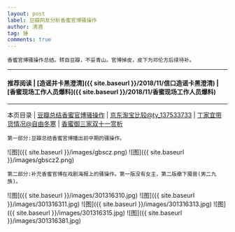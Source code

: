 ```yaml
---
layout: post
label: 豆瓣网友分析香蜜官博骚操作
author: 清酒
tag: 锤
comments: true
---
```


    香蜜官博骚操作总结。转自豆瓣，不妥青山。官博掉皮，皮下为邓伦方后续待补。

---

#### 推荐阅读 \| [造谣并卡黑澄清]({{ site.baseurl }}/2018/11/信口造谣卡黑澄清) \| [香蜜现场工作人员爆料]({{ site.baseurl }}/2018/11/香蜜现场工作人员爆料) 

---
本页目录 \| [豆瓣总结香蜜官博骚操作](#dxjje) \| [京东淘宝比较@ty_137533733](#dxjja) \| [丁家宜带货情况@自由冬寒](#dxjjb)  \| [香蜜御三家双十一赏析](#dxjjc)


<a name="dxjje"></a>

    第一部分:豆瓣总结香蜜官博播出前中期的骚操作。

![图]({{ site.baseurl }}/images/gbscz.png)
![图]({{ site.baseurl }}/images/gbscz2.png)


<a name="dxjja"></a>

    第二部分:补充香蜜官博在戏剧海报上的骚操作。第一版没有女主，第二版撤下魇兽(男二九族)。

![图]({{ site.baseurl }}/images/301316310.jpg)
![图]({{ site.baseurl }}/images/301316311.jpg)
![图]({{ site.baseurl }}/images/301316313.jpg)
![图]({{ site.baseurl }}/images/301316315.jpg)
![图]({{ site.baseurl }}/images/301316381.jpg)